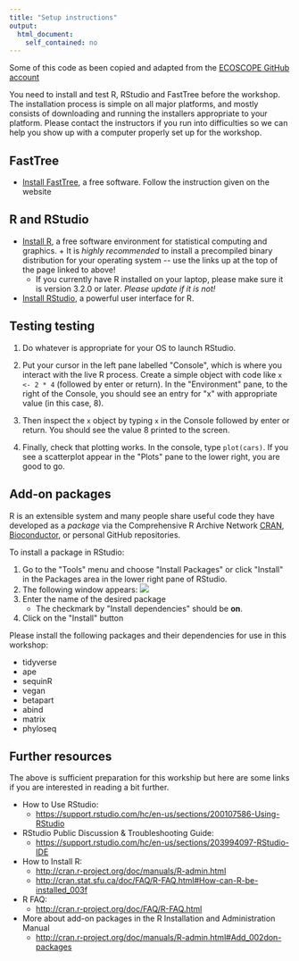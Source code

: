 ```yaml
---
title: "Setup instructions"
output:
  html_document:
    self_contained: no
---
```


Some of this code as been copied and adapted from the [ECOSCOPE GitHub account](https://github.com/EDUCE-UBC) 

You need to install and test R, RStudio and FastTree before the workshop.
The installation process is simple on all major platforms, and mostly
consists of downloading and running the installers appropriate to your
platform. Please contact the instructors if you run into difficulties
so we can help you show up with a computer properly set up for the
workshop.

## FastTree

* [Install FastTree](http://www.microbesonline.org/fasttree/#Install), a free software. Follow the instruction given on the website

## R and RStudio

* [Install R](http://www.r-project.org), a free software environment for statistical
  computing and graphics.
      + It is _highly recommended_ to install a precompiled binary
  distribution for your operating system -- use the links up at the
  top of the page linked to above!
    + If you currently have R installed on your laptop, please make sure it is version 3.2.0 or later. *Please update if it is not!*
* [Install RStudio](https://www.rstudio.com/products/rstudio/download/), a powerful user interface for R.

## Testing testing

1. Do whatever is appropriate for your OS to launch RStudio. 
  
2. Put your cursor in the left pane labelled "Console", which is where you
  interact with the live R process. Create a simple object with code
  like `x <- 2 * 4` (followed by enter or return). In the
  "Environment" pane, to the right of the Console, you should see an
  entry for "x" with appropriate value (in this case, 8).
  
3. Then inspect the `x` object by typing `x` in the Console followed by
  enter or return. You should see the value 8 printed to the screen.

4. Finally, check that plotting works. In the console, type
  `plot(cars)`. If you see a scatterplot appear in the "Plots" pane to the lower right,
  you are good to go.


## Add-on packages

R is an extensible system and many people share useful code they
have developed as a _package_ via the Comprehensive R Archive
  Network [CRAN](https://cran.r-project.org/), [Bioconductor](https://www.bioconductor.org/), or personal GitHub repositories. 

To install a
package in RStudio:

1. Go to the "Tools" menu and choose  "Install Packages" or click "Install" in the Packages area in the lower right pane of RStudio.
2. The following window appears: ![](images/packages_screenshot.png)
3. Enter the name of the desired package
    + The checkmark by
   "Install dependencies" should be **on**.
4. Click on the "Install" button

Please install the following packages and their dependencies for use in this workshop:

* tidyverse 
* ape
* sequinR
* vegan
* betapart
* abind
* matrix
* phyloseq

## Further resources

The above is sufficient preparation for this workship but here are some links if you are interested in reading a bit further.

* How to Use RStudio:
    - <https://support.rstudio.com/hc/en-us/sections/200107586-Using-RStudio>
* RStudio Public Discussion & Troubleshooting Guide:
    - <https://support.rstudio.com/hc/en-us/sections/203994097-RStudio-IDE>
* How to Install R:
    - <http://cran.r-project.org/doc/manuals/R-admin.html>
    - <http://cran.stat.sfu.ca/doc/FAQ/R-FAQ.html#How-can-R-be-installed_003f>
* R FAQ:
    - <http://cran.r-project.org/doc/FAQ/R-FAQ.html>
* More about add-on packages in the R Installation and Administration Manual
     - <http://cran.r-project.org/doc/manuals/R-admin.html#Add_002don-packages>
     


